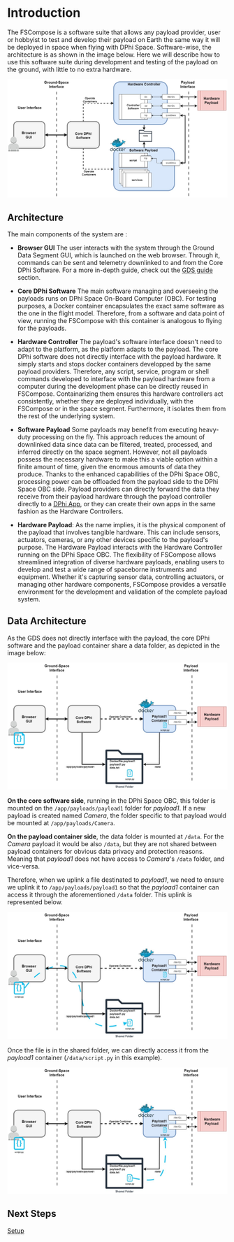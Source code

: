 # Introduction
The FSCompose is a software suite that allows any payload provider, user or hobbyist to test and develop their payload on Earth the same way it will be deployed in space when flying with DPhi Space. Software-wise, the architecture is as shown in the image below. Here we will describe how to use this software suite during development and testing of the payload on the ground, with little to no extra hardware. 

![](imgs/architecture.jpg)


## Architecture

The main components of the system are : 

 - **Browser GUI** The user interacts with the system through the Ground Data Segment GUI, which is launched on the web browser. Through it, commands can be sent and telemetry downlinked to and from the Core DPhi Software. For a more in-depth guide, check out the [GDS guide](./sections/gds.md) section.

 - **Core DPhi Software** The main software managing and overseeing the payloads runs on DPhi Space On-Board Computer (OBC). For testing purposes, a Docker container encapsulates the exact same software as the one in the flight model. Therefore, from a software and data point of view, running the FSCompose with this container is analogous to flying for the payloads. 

 - **Hardware Controller** The payload's software interface doesn't need to adapt to the platform, as the platform adapts to the payload. The core DPhi software does not directly interface with the payload hardware. It simply starts and stops docker containers developped by the same payload providers. Therefore, any script, service, program or shell commands developed to interface with the payload hardware from a computer during the development phase can be directly reused in FSCompose. Containarizing them ensures this hardware controllers act consistently, whether they are deployed individually, with the FSCompose or in the space segment. Furthermore, it isolates them from the rest of the underlying system. 


- **Software Payload** Some payloads may benefit from executing heavy-duty processing on the fly. This approach reduces the amount of downlinked data since data can be filtered, treated, processed, and inferred directly on the space segment. However, not all payloads possess the necessary hardware to make this a viable option within a finite amount of time, given the enormous amounts of data they produce. Thanks to the enhanced capabilities of the DPhi Space OBC, processing power can be offloaded from the payload side to the DPhi Space OBC side. Payload providers can directly forward the data they receive from their payload hardware through the payload controller directly to a [DPhi App](./sections/apps.md), or they can create their own apps in the same fashion as the Hardware Controllers.


- **Hardware Payload**: As the name implies, it is the physical component of the payload that involves tangible hardware. This can include sensors, actuators, cameras, or any other devices specific to the payload's purpose. The Hardware Payload interacts with the Hardware Controller running on the DPhi Space OBC. The flexibility of FSCompose allows streamlined integration of diverse hardware payloads, enabling users to develop and test a wide range of spaceborne instruments and equipment. Whether it's capturing sensor data, controlling actuators, or managing other hardware components, FSCompose provides a versatile environment for the development and validation of the complete payload system.



## Data Architecture

As the GDS does not directly interface with the payload, the core DPhi software and the payload container share a data folder, as depicted in the image below:

![](imgs/data.jpg)

**On the core software side**, running in the DPhi Space OBC, this folder is mounted on the `/app/payloads/payload1` folder for *payload1*. If a new payload is created named *Camera*, the folder specific to that payload would be mounted at `/app/payloads/Camera`. 

**On the payload container side**, the data folder is mounted at `/data`. For the *Camera* payload it would be also `/data`, but they are not shared between payload containers for obvious data privacy and protection reasons. Meaning that *payload1* does not have access to *Camera*'s `/data` folder, and vice-versa.

Therefore, when we uplink a file destinated to *payload1*, we need to ensure we uplink it to `/app/payloads/payload1` so that the *payload1* container can access it through the aforementioned `/data` folder. This uplink is represented below.

![](imgs/data-uplink.jpg)

Once the file is in the shared folder, we can directly access it from the *payload1* container (`/data/script.py` in this example).

![](imgs/data-transfer.jpg)


## Next Steps

[Setup](./setup.md)
